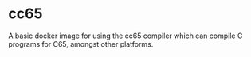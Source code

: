 # cc65
A basic docker image for using the cc65 compiler which can compile C programs for C65, amongst other platforms.
